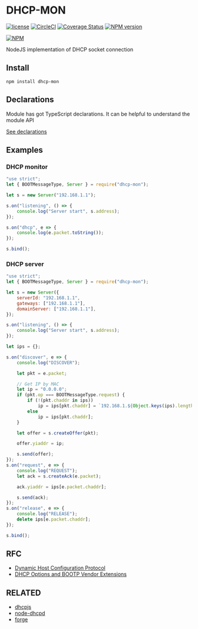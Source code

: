 # DHCP-MON

[![license](https://img.shields.io/badge/license-MIT-green.svg?style=flat)](https://raw.githubusercontent.com/TrustedPlus/dhcp-mon/master/LICENSE) 
[![CircleCI](https://circleci.com/gh/TrustedPlus/dhcp-mon.svg?style=svg)](https://circleci.com/gh/TrustedPlus/dhcp-mon)
[![Coverage Status](https://coveralls.io/repos/github/TrustedPlus/dhcp-mon/badge.svg?branch=master)](https://coveralls.io/github/TrustedPlus/dhcp-mon?branch=master)
[![NPM version](https://badge.fury.io/js/dhcp-mon.png)](http://badge.fury.io/js/dhcp-mon)

[![NPM](https://nodei.co/npm-dl/dhcp-mon.png?months=2&height=2)](https://nodei.co/npm/dhcp-mon/)

NodeJS implementation of DHCP socket connection

## Install

```
npm install dhcp-mon
```

## Declarations

Module has got TypeScript declarations. It can be helpful to understand the module API

[See declarations](index.d.ts)

## Examples

### DHCP monitor

```javascript
"use strict";
let { BOOTMessageType, Server } = require("dhcp-mon");

let s = new Server("192.168.1.1");

s.on("listening", () => {
    console.log("Server start", s.address);
});

s.on("dhcp", e => {
    console.log(e.packet.toString());
});

s.bind();
```

### DHCP server

```javascript
"use strict";
let { BOOTMessageType, Server } = require("dhcp-mon");

let s = new Server({
    serverId: "192.168.1.1",
    gateways: ["192.168.1.1"],
    domainServer: ["192.168.1.1"],
});

s.on("listening", () => {
    console.log("Server start", s.address);
});

let ips = {};

s.on("discover", e => {
    console.log("DISCOVER");

    let pkt = e.packet;

    // Get IP by MAC
    let ip = "0.0.0.0";
    if (pkt.op === BOOTMessageType.request) {
        if (!(pkt.chaddr in ips))
            ip = ips[pkt.chaddr] = `192.168.1.${Object.keys(ips).length + 2}`;
        else
            ip = ips[pkt.chaddr];
    }

    let offer = s.createOffer(pkt);

    offer.yiaddr = ip;

    s.send(offer);
});
s.on("request", e => {
    console.log("REQUEST");
    let ack = s.createAck(e.packet);

    ack.yiaddr = ips[e.packet.chaddr];

    s.send(ack);
});
s.on("release", e => {
    console.log("RELEASE");
    delete ips[e.packet.chaddr];
});

s.bind();
```

## RFC

- [Dynamic Host Configuration Protocol](https://tools.ietf.org/html/rfc2131)
- [DHCP Options and BOOTP Vendor Extensions](https://tools.ietf.org/html/rfc2132)

## RELATED

- [dhcpjs](https://github.com/apaprocki/node-dhcpjs)
- [node-dhcpd](https://github.com/glaszig/node-dhcpd)
- [forge](https://github.com/konobi/forge/blob/master/lib/dhcpd.js)